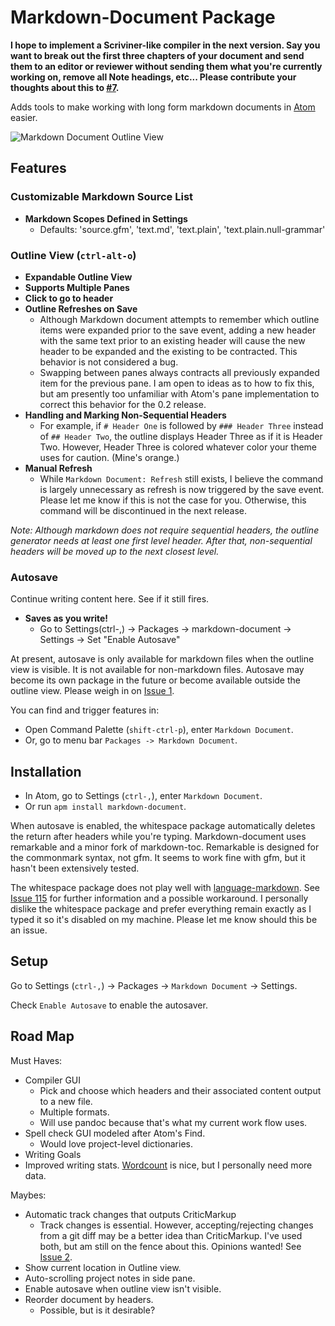 
# Markdown-Document Package

**I hope to implement a Scriviner-like compiler in the next version. Say you want to break out the first three chapters of your document and send them to an editor or reviewer without sending them what you're currently working on, remove all Note headings, etc... Please contribute your thoughts about this to [#7](https://github.com/kcyarn/markdown-document/issues/7).**

Adds tools to make working with long form markdown documents in [Atom](https://atom.io) easier.

![Markdown Document Outline View](http://i.imgur.com/T6qpW3Z.gif)

## Features

### Customizable Markdown Source List

- **Markdown Scopes Defined in Settings**
  - Defaults: 'source.gfm', 'text.md', 'text.plain', 'text.plain.null-grammar'

### Outline View (`ctrl-alt-o`)

- **Expandable Outline View**
- **Supports Multiple Panes**
- **Click to go to header**
- **Outline Refreshes on Save**
  - Although Markdown document attempts to remember which outline items were expanded prior to the save event, adding a new header with the same text prior to an existing header will cause the new header to be expanded and the existing to be contracted. This behavior is not considered a bug.
  - Swapping between panes always contracts all previously expanded item for the previous pane. I am open to ideas as to how to fix this, but am presently too unfamiliar with Atom's pane implementation to correct this behavior for the 0.2 release.
- **Handling and Marking Non-Sequential Headers**
  - For example, if `# Header One` is followed by `### Header Three` instead of `## Header Two`, the outline displays Header Three as if it is Header Two. However, Header Three is colored whatever color your theme uses for caution. (Mine's orange.)
- **Manual Refresh**
  - While `Markdown Document: Refresh` still exists, I believe the command is largely unnecessary as refresh is now triggered by the save event. Please let me know if this is not the case for you. Otherwise, this command will be discontinued in the next release.

*Note: Although markdown does not require sequential headers, the outline generator needs at least one first level header. After that, non-sequential headers will be moved up to the next closest level.*

### Autosave

Continue writing content here. See if it still fires.

- **Saves as you write!**
  * Go to Settings(ctrl-,) -> Packages -> markdown-document -> Settings -> Set "Enable Autosave"

At present, autosave is only available for markdown files when the outline view is visible. It is not available for non-markdown files. Autosave may become its own package in the future or become available outside the outline view. Please weigh in on [Issue 1](https://github.com/kcyarn/markdown-document/issues/1).

You can find and trigger features in:

- Open Command Palette (`shift-ctrl-p`), enter `Markdown Document`.
- Or, go to menu bar `Packages -> Markdown Document`.

## Installation

- In Atom, go to Settings (`ctrl-,`), enter `Markdown Document`.
- Or run `apm install markdown-document`.

When autosave is enabled, the whitespace package automatically deletes the return after headers while you're typing. Markdown-document uses remarkable and a minor fork of markdown-toc. Remarkable is designed for the commonmark syntax, not gfm. It seems to work fine with gfm, but it hasn't been extensively tested.

The whitespace package does not play well with [language-markdown](https://atom.io/packages/language-markdown). See [Issue 115](https://github.com/burodepeper/language-markdown/issues/115) for further information and a possible workaround. I personally dislike the whitespace package and prefer everything remain exactly as I typed it so it's disabled on my machine. Please let me know should this be an issue.

## Setup

Go to Settings (`ctrl-,`) -> Packages -> `Markdown Document` -> Settings.

Check `Enable Autosave` to enable the autosaver. 

## Road Map

Must Haves:

- Compiler GUI
    * Pick and choose which headers and their associated content output to a new file.
    * Multiple formats.
    * Will use pandoc because that's what my current work flow uses.
- Spell check GUI modeled after Atom's Find.
    * Would love project-level dictionaries.
- Writing Goals
- Improved writing stats. [Wordcount](https://atom.io/packages/wordcount) is nice, but I personally need more data.

Maybes:

- Automatic track changes that outputs CriticMarkup
    * Track changes is essential. However, accepting/rejecting changes from a git diff may be a better idea than CriticMarkup. I've used both, but am still on the fence about this. Opinions wanted! See [Issue 2](https://github.com/kcyarn/markdown-document/issues/2).
- Show current location in Outline view.
-  Auto-scrolling project notes in side pane.
- Enable autosave when outline view isn't visible.
- Reorder document by headers.
    * Possible, but is it desirable?
